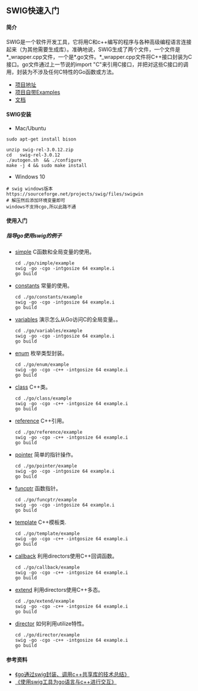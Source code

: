 ## SWIG快速入门
#### 简介
SWIG是一个软件开发工具，它将用C和c++编写的程序与各种高级编程语言连接起来（为其他需要生成库）。准确地说，SWIG生成了两个文件，一个文件是*_wrapper.cpp文件，一个是*.go文件。*_wrapper.cpp文件将C++接口封装为C接口。go文件通过上一节说的import "C"来引用C接口，并把对这些C接口的调用，封装为不涉及任何C特性的Go函数或方法。
+ [项目地址](https://github.com/swig/swig)
+ [项目自带Examples](https://github.com/swig/swig/tree/master/Examples)
+ [文档](http://www.swig.org/Doc3.0/Contents.html#Contents)

#### SWIG安装
+ Mac/Ubuntu
```shell
sudo apt-get install bison 

unzip swig-rel-3.0.12.zip
cd   swig-rel-3.0.12
./autogen.sh  && ./configure
make -j 4 && sudo make install
```
+ Windows 10
```shell
# swig windows版本
https://sourceforge.net/projects/swig/files/swigwin
# 解压然后添加环境变量即可
windows不支持cgo,所以此路不通
```

#### 使用入门
##### 指导go使用swig的例子
+ [simple](./go/simple)  C函数和全局变量的使用。
    ```
    cd ./go/simple/example
    swig -go -cgo -intgosize 64 example.i   
    go build
    ```
+ [constants](./go/constants) 常量的使用。
    ```
    cd ./go/constants/example
    swig -go -cgo -intgosize 64 example.i   
    go build 
    ```
+ [variables](./go/variables) 演示怎么从Go访问C的全局变量。。
    ```
    cd ./go/variables/example
    swig -go -cgo -intgosize 64 example.i   
    go build
    ```
+ [enum](./go/enum) 枚举类型封装。
    ```
    cd ./go/enum/example
    swig -go -cgo -c++ -intgosize 64 example.i  
    go build
    ```
+ [class](./go/class) C++类。
    ```
    cd ./go/class/example
    swig -go -cgo -c++ -intgosize 64 example.i   
    go build
    ```
+ [reference](./go/reference) C++引用。
    ```
    cd ./go/reference/example
    swig -go -cgo -c++ -intgosize 64 example.i   
    go build
    ```
+ [pointer](./go/pointer) 简单的指针操作。
    ```
    cd ./go/pointer/example
    swig -go -cgo -intgosize 64 example.i
    go build
    ```
+ [funcptr](./go/funcptr) 函数指针。
    ```
    cd ./go/funcptr/example
    swig -go -cgo -intgosize 64 example.i
    go build
    ```
+ [template](./go/template) C++模板类.
    ```
    cd ./go/template/example
    swig -go -cgo -c++ -intgosize 64 example.i
    go build
    ```
+ [callback](./go/callback)  利用directors使用C++回调函数。
    ```
    cd ./go/callback/example
    swig -go -cgo -c++ -intgosize 64 example.i
    go build
    ```
+ [extend](./go/extend) 利用directors使用C++多态。
    ```
    cd ./go/extend/example
    swig -go -cgo -c++ -intgosize 64 example.i
    go build
    ```
+ [director](./go/director)  如何利用utilize特性。
    ```
    cd ./go/director/example
    swig -go -cgo -c++ -intgosize 64 example.i
    go build
    ```

#### 参考资料
+ [《go通过swig封装、调用c++共享库的技术总结》](https://www.cnblogs.com/terencezhou/p/10059156.html)
+ [《使用swig工具为go语言与c++进行交互》](https://www.cnblogs.com/dongc/p/6896850.html)